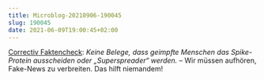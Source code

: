 ```yaml
---
title: Microblog-20210906-190045
slug: 190045
date: 2021-06-09T19:00:45+02:00
---
```


[Correctiv Faktencheck](https://correctiv.org/faktencheck/2021/06/08/keine-belege-dass-geimpfte-menschen-das-spike-protein-ausscheiden-oder-superspreader-werden/): _Keine Belege, dass geimpfte Menschen das Spike-Protein ausscheiden oder „Superspreader“ werden._ &ndash; Wir müssen aufhören, Fake-News zu verbreiten. Das hilft niemandem!



